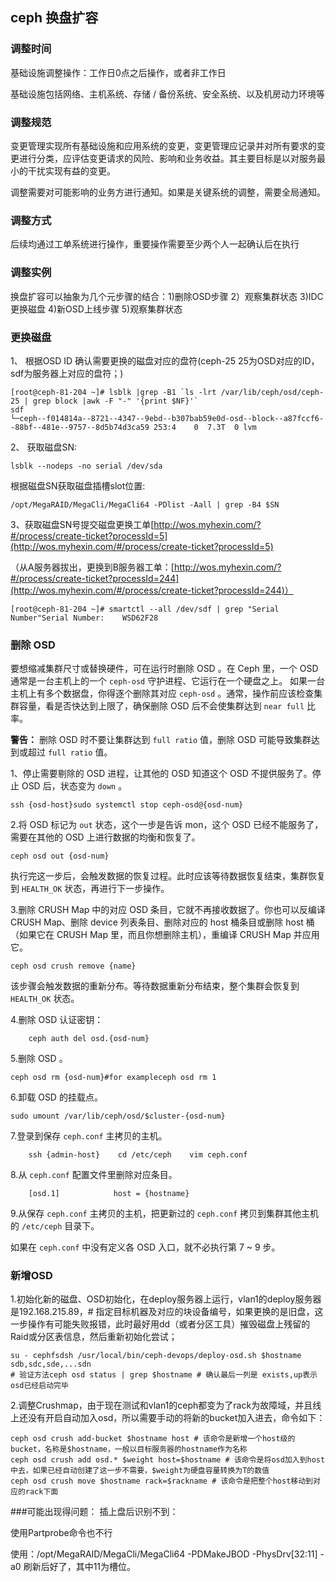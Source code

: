 ## ceph 换盘扩容

### 调整时间

基础设施调整操作：工作日0点之后操作，或者非工作日

基础设施包括网络、主机系统、存储 / 备份系统、安全系统、以及机房动力环境等

### 调整规范

变更管理实现所有基础设施和应用系统的变更，变更管理应记录并对所有要求的变更进行分类，应评估变更请求的风险、影响和业务收益。其主要目标是以对服务最小的干扰实现有益的变更。

调整需要对可能影响的业务方进行通知。如果是关键系统的调整，需要全局通知。

### 调整方式

后续均通过工单系统进行操作，重要操作需要至少两个人一起确认后在执行

### 调整实例

换盘扩容可以抽象为几个元步骤的结合：1)删除OSD步骤 2）观察集群状态 3)IDC更换磁盘 4)新OSD上线步骤 5)观察集群状态

### 更换磁盘

1、 根据OSD ID 确认需要更换的磁盘对应的盘符(ceph-25 25为OSD对应的ID，sdf为服务器上对应的盘符；)

```
[root@ceph-81-204 ~]# lsblk |grep -B1 `ls -lrt /var/lib/ceph/osd/ceph-25 | grep block |awk -F "-" '{print $NF}'`
sdf                                                                             └─ceph--f014814a--8721--4347--9ebd--b307bab59e0d-osd--block--a87fccf6--88bf--481e--9757--8d5b74d3ca59 253:4    0  7.3T  0 lvm
```
2、 获取磁盘SN:
```
lsblk --nodeps -no serial /dev/sda
```
根据磁盘SN获取磁盘插槽slot位置:
```
/opt/MegaRAID/MegaCli/MegaCli64 -PDlist -Aall | grep -B4 $SN
```

3、获取磁盘SN号提交磁盘更换工单[http://wos.myhexin.com/?#/process/create-ticket?processId=5](http://wos.myhexin.com/#/process/create-ticket?processId=5)

（从A服务器拔出，更换到B服务器工单：[http://wos.myhexin.com/?#/process/create-ticket?processId=244](http://wos.myhexin.com/#/process/create-ticket?processId=244)）

```
[root@ceph-81-204 ~]# smartctl --all /dev/sdf | grep "Serial Number"Serial Number:    WSD62F28
```

### 删除 OSD

要想缩减集群尺寸或替换硬件，可在运行时删除 OSD 。在 Ceph 里，一个 OSD 通常是一台主机上的一个 `ceph-osd` 守护进程、它运行在一个硬盘之上。
如果一台主机上有多个数据盘，你得逐个删除其对应 `ceph-osd` 。通常，操作前应该检查集群容量，看是否快达到上限了，确保删除 OSD 后不会使集群达到 `near full` 比率。

**警告：** 删除 OSD 时不要让集群达到 `full ratio` 值，删除 OSD 可能导致集群达到或超过 `full ratio` 值。

1、停止需要剔除的 OSD 进程，让其他的 OSD 知道这个 OSD 不提供服务了。停止 OSD 后，状态变为 `down` 。

```
ssh {osd-host}sudo systemctl stop ceph-osd@{osd-num}
```

2.将 OSD 标记为 `out` 状态，这个一步是告诉 mon，这个 OSD 已经不能服务了，需要在其他的 OSD 上进行数据的均衡和恢复了。

```
ceph osd out {osd-num}
```

执行完这一步后，会触发数据的恢复过程。此时应该等待数据恢复结束，集群恢复到 `HEALTH_OK` 状态，再进行下一步操作。

3.删除 CRUSH Map 中的对应 OSD 条目，它就不再接收数据了。你也可以反编译 CRUSH Map、删除 device 列表条目、删除对应的 host 桶条目或删除 host 桶（如果它在 CRUSH Map 里，而且你想删除主机），重编译 CRUSH Map 并应用它。

```
ceph osd crush remove {name}
```

该步骤会触发数据的重新分布。等待数据重新分布结束，整个集群会恢复到 `HEALTH_OK` 状态。

4.删除 OSD 认证密钥：

```
    ceph auth del osd.{osd-num}
```

5.删除 OSD 。

```
ceph osd rm {osd-num}#for exampleceph osd rm 1
```

6.卸载 OSD 的挂载点。

```
sudo umount /var/lib/ceph/osd/$cluster-{osd-num}
```

7.登录到保存 `ceph.conf` 主拷贝的主机。

```
    ssh {admin-host}    cd /etc/ceph    vim ceph.conf
```

8.从 `ceph.conf` 配置文件里删除对应条目。

```
    [osd.1]            host = {hostname}
```

9.从保存 `ceph.conf` 主拷贝的主机，把更新过的 `ceph.conf` 拷贝到集群其他主机的 `/etc/ceph` 目录下。

如果在 `ceph.conf` 中没有定义各 OSD 入口，就不必执行第 7 ~ 9 步。

### 新增OSD

1.初始化新的磁盘、OSD初始化，在deploy服务器上运行，vlan1的deploy服务器是192.168.215.89，# 指定目标机器及对应的块设备编号，如果更换的是旧盘，这一步操作有可能失败报错，此时最好用dd（或者分区工具）摧毁磁盘上残留的Raid或分区表信息，然后重新初始化尝试；

```
su - cephfsdsh /usr/local/bin/ceph-devops/deploy-osd.sh $hostname sdb,sdc,sde,...sdn 
# 验证方法ceph osd status | grep $hostname # 确认最后一列是 exists,up表示osd已经启动完毕
```

2.调整Crushmap，由于现在测试和vlan1的ceph都变为了rack为故障域，并且线上还没有开启自动加入osd，所以需要手动的将新的bucket加入进去，命令如下：

```
ceph osd crush add-bucket $hostname host # 该命令是新增一个host级的bucket，名称是$hostname，一般以目标服务器的hostname作为名称
ceph osd crush add osd.* $weight host=$hostname # 该命令是将osd加入到host中去，如果已经自动创建了这一步不需要，$weight为硬盘容量转换为T的数值
ceph osd crush move $hostname rack=$rackname # 该命令是把整个host移动到对应的rack下面
```
###可能出现得问题：
插上盘后识别不到：

使用Partprobe命令也不行

使用：/opt/MegaRAID/MegaCli/MegaCli64 -PDMakeJBOD -PhysDrv[32:11] -a0   刷新后好了，其中11为槽位。
